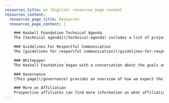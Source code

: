 ```yaml
---
resources_title: en (English) resources page content
resources_content:
  resources_page_title: Resources
  resources_page_content: |

    ### Haskell Foundation Technical Agenda
    The [technical agenda](/technical-agenda) includes a list of projects that we expect the HF to cultivate and support, depending on resources. This list is meant to be suggestive, not definitive: as the HF continues to mature, we may find that other technical projects become more important than what is listed below. In particular, we expect the HF to support a function where we can collect feedback (encompassing instruments like surveys, interviews, and user studies), and then we hope to use that feedback to inform our technical priorities.

    ### Guidelines For Respectful Communication
    The [guidelines for respectful communication](/guidelines-for-respectful-communication) guide how the we aim to comport ourselves and act with respect in the community. We do not seek to impose these guidelines on members of the Haskell community generally. Rather it is a signal that we seek high standards of discourse in the Haskell community, and are willing to publicly hold ourselves to that standard, in the hope that others may voluntarily follow suit.

    ### Whitepaper
    The Haskell Foundation began with a conversation about the goals and and context for HF that changed as the conversation grew ever wider. As we resolved to launch HF [this whitepaper](/whitepaper) is a snapshot of that conversation.

    ### Governance
    [This page](/governance) provides an overview of how we expect the Board to operate and its near term work and agenda.

    ### More on Affiliation
    Prospective affiliates can find more information on what affiliating with the Haskell Foundation entails [here](/affiliates).
---
```

